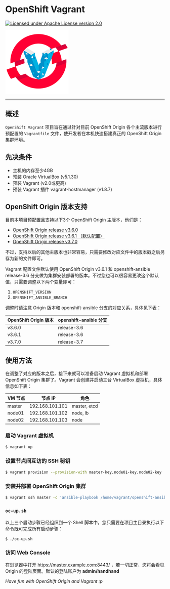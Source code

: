 # OpenShift Vagrant

[![Licensed under Apache License version 2.0](https://img.shields.io/github/license/openshift/origin.svg?maxAge=2592000)](https://www.apache.org/licenses/LICENSE-2.0)

![image](assets/openshift-vagrant-logo.png)

---

## 概述

`OpenShift Vagrant` 项目旨在通过针对目前 OpenShift Origin 各个主流版本进行预配置的 `Vagrantfile` 文件，使开发者在本机快速搭建真正的 OpenShift Origin 集群环境。

## 先决条件

- 主机的内存至少4GB
- 预装 Oracle VirtualBox (v5.1.30)
- 预装 Vagrant (v2.0或更高)
- 预装 Vagrant 插件 vagrant-hostmanager (v1.8.7)

## OpenShift Origin 版本支持

目前本项目预配置且支持以下3个 OpenShift Origin 主版本，他们是：

- [OpenShift Origin release v3.6.0](https://github.com/openshift/origin/releases/tag/v3.6.0)
- [OpenShift Origin release v3.6.1 （默认配置）](https://github.com/openshift/origin/releases/tag/v3.6.1)
- [OpenShift Origin release v3.7.0](https://github.com/openshift/origin/releases/tag/v3.7.0)

不过，支持以后的其他主版本也非常容易，只需要修改对应文件中的版本戳之后另存为新的文件即可。

Vagrant 配置文件默认使用 OpenShift Origin v3.6.1 和 openshift-ansible release-3.6 分支做为集群安装部署的版本。不过您也可以很容易更改这个默认值，只需要调整以下两个变量即可：

1. `OPENSHIFT_VERSION`
2. `OPENSHIFT_ANSIBLE_BRANCH`

调整时请注意 Origin 版本和 openshift-ansible 分支的对应关系，具体见下表：

| OpenShift Origin 版本 | openshift-ansible 分支 |
| --- | --- |
| v3.6.0 | release-3.6 |
| v3.6.1 | release-3.6 |
| v3.7.0 | release-3.7 |


## 使用方法

在调整了对应的版本之后，接下来就可以准备启动 Vagrant 虚拟机和部署 OpenShift Origin 集群了。Vagrant 会创建并启动三台 VirtualBox 虚拟机，具体信息如下表：

| VM 节点 | 节点 IP | 角色 |
| --- | --- | --- |
| master | 192.168.101.101 | master, etcd |
| node01 | 192.168.101.102 | node, lb |
| node02 | 192.168.101.103 | node |

### 启动 Vagrant 虚拟机

```bash
$ vagrant up
```

### 设置节点间互访的 SSH 秘钥

```bash
$ vagrant provision --provision-with master-key,node01-key,node02-key
```

### 安装并部署 OpenShift Origin 集群

```bash
$ vagrant ssh master -c 'ansible-playbook /home/vagrant/openshift-ansible/playbooks/byo/config.yml'
```

### `oc-up.sh`

以上三个启动步骤已经组织到一个 Shell 脚本中，您只需要在项目主目录执行以下命令既可完成所有启动步骤：

```bash
$ ./oc-up.sh
```

### 访问 Web Console

在浏览器中打开 https://master.example.com:8443/ ，若一切正常，您将会看见 Origin 的登陆页面。默认的登陆账户为 **admin/handhand**

*Have fun with OpenShift Origin and Vagrant :p*